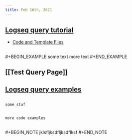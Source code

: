 ```yaml
---
title: Feb 16th, 2021
---
```


## [Logseq query tutorial](https://www.loom.com/share/d007932e94db4b4981cca606bebdb54a)
- [Code and Template Files](https://gist.github.com/tiensonqin/b319e19e6a1ef4659f24bb3b71d3d025)
##
#+BEGIN_EXAMPLE
some text
more text
#+END_EXAMPLE
## [[Test Query Page]]
## [Logseq query examples](https://logseq.github.io/#/page/Queries)
##
```text
some stuf
 ```
##
```
more code examples
```
##
#+BEGIN_NOTE
jklsfljksdfljksdflksf
 #+END_NOTE
